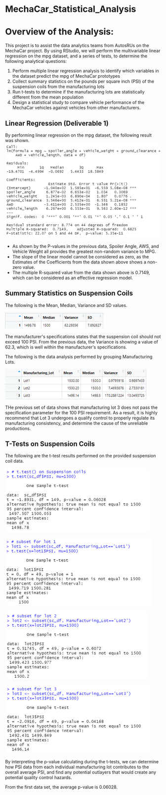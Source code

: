 # MechaCar_Statistical_Analysis

# Overview of the Analysis:

This project is to assist the data analytics teams from AutosRUs on the MechaCar project. By using RStudio, we will perform the multivariable linear regression on the mpg dataset, and a series of tests, to determine the following analytical questions:
1. Perform multiple linear regression analysis to identify which variables in the dataset predict the mpg of MechaCar prototypes
2. Collect summary statistics on the pounds per square inch (PSI) of the suspension coils from the manufacturing lots
3. Run t-tests to determine if the manufacturing lots are statistically different from the mean population
4. Design a statistical study to compare vehicle performance of the MechaCar vehicles against vehicles from other manufacturers. 

## Linear Regression (Deliverable 1)
By performing linear regression on the mpg dataset, the following result was shown. 
![Deliverable1](Images/Deliverable1.PNG)

- As shown by the P-values in the previous data, Spoiler Angle, AWS, and Vehicle Weight all provides the greatest non-random variance to MPG. 
- The slope of the linear model cannot be considered as zero, as the Estimates of the Coefficients from the data shown above shows a non-zero value. 
- The multiple R-squared value from the data shown above is 0.7149, which can be considered as an effective regression model.

## Summary Statistics on Suspension Coils
The following is the Mean, Median, Variance and SD values. 

![averages](Images/averages.PNG)

The manufacturer's specifications states that the suspension coil should not exceed 100 PSI. From the previous data, the Variance is showing a value of 62.3, which is well within the manufacturer's specifications. 

The following is the data analysis performed by grouping Manufacturing Lots. 

![mlot_summary](Images/mlot_summary.PNG)

THe previous set of data shows that manufacturing lot 3 does not pass the specification parameter for the 100 PSI requirement. As a result, it is highly recommend that Lot 3 undergoes a qualify control to properly regulate its manufacturing consistency, and determine the cause of the unreliable productions. 

## T-Tests on Suspension Coils
The following are the t-test results performed on the provided suspension coil data. 

![sc_test](Images/sc_test.PNG)

![lot1](Images/lot1.PNG)

![lot2](Images/lot2.PNG)

![lot3](Images/lot3.PNG)

By interpreting the p-value calculating during the t-tests, we can determine how PSI data from each individual manufacturing lot contributes to the overall average PSI, and find any potential outlayers that would create any potential quality control hazards. 

From the first data set, the average p-value is 0.06028. 
